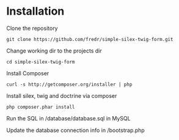 Installation
====================

Clone the repository

    git clone https://github.com/fredr/simple-silex-twig-form.git

Change working dir to the projects dir

    cd simple-silex-twig-form

Install Composer

    curl -s http://getcomposer.org/installer | php

Install silex, twig and doctrine via composer

    php composer.phar install

Run the SQL in /database/database.sql in MySQL

Update the database connection info in /bootstrap.php